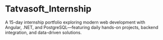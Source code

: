 # Tatvasoft_Internship
A 15-day internship portfolio exploring modern web development with Angular, .NET, and PostgreSQL—featuring daily hands-on projects, backend integration, and data-driven solutions.

